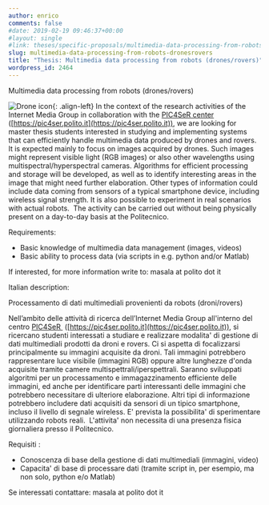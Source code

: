 ```yaml
---
author: enrico
comments: false
#date: 2019-02-19 09:46:37+00:00
#layout: single
#link: theses/specific-proposals/multimedia-data-processing-from-robots-dronesrovers/
slug: multimedia-data-processing-from-robots-dronesrovers
title: "Thesis: Multimedia data processing from robots (drones/rovers)"
wordpress_id: 2464
---
```


Multimedia data processing from robots (drones/rovers)

![Drone icon]({{site.baseurl}}/res/2011/02/drone_micro.png){: .align-left} In the context of the research activities of the Internet Media Group in collaboration with the [PIC4SeR center ](https://pic4ser.polito.it)([https://pic4ser.polito.it](https://pic4ser.polito.it)), we are looking for master thesis students interested in studying and implementing systems that can efficiently handle multimedia data produced by drones and rovers. It is expected mainly to focus on images acquired by drones. Such images might represent visible light (RGB images) or also other wavelengths using multispectral/hyperspectral cameras. Algorithms for efficient processing and storage will be developed, as well as to identify interesting areas in the image that might need further elaboration. Other types of information could include data coming from sensors of a typical smartphone device, including wireless signal strength.
It is also possible to experiment in real scenarios with actual robots.  The activity can be carried out without being physically present on a day-to-day basis at the Politecnico.

Requirements:

- Basic knowledge of multimedia data management (images, videos)
- Basic ability to process data (via scripts in e.g. python and/or Matlab)

If interested, for more information write to: masala at polito dot it

Italian description:

Processamento di dati multimediali provenienti da robots (droni/rovers)

Nell’ambito delle attività di ricerca dell’Internet Media Group all'interno del centro [PIC4SeR ](https://pic4ser.polito.it) ([https://pic4ser.polito.it](https://pic4ser.polito.it)), si ricercano studenti interessati a studiare e realizzare modalita' di gestione di dati multimediali prodotti da droni e rovers. Ci si aspetta di focalizzarsi principalmente su immagini acquisite da droni. Tali immagini potrebbero rappresentare luce visibile (immagini RGB) oppure altre lunghezze d'onda acquisite tramite camere multispettrali/iperspettrali. Saranno sviluppati algoritmi per un processamento e immagazzinamento efficiente delle immagini, ed anche per identificare parti interessanti delle immagini che potrebbero necessitare di ulteriore elaborazione. Altri tipi di informazione potrebbero includere dati acquisiti da sensori di un tipico smartphone, incluso il livello di segnale wireless.
E' prevista la possibilita' di sperimentare utilizzando robots reali.  L'attivita' non necessita di una presenza fisica giornaliera presso il Politecnico.

Requisiti :

- Conoscenza di base della gestione di dati multimediali (immagini, video)
- Capacita' di base di processare dati (tramite script in, per esempio, ma non solo, python e/o Matlab)

Se interessati contattare: masala at polito dot it
